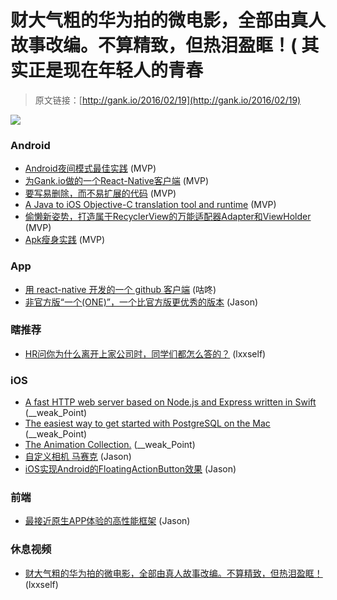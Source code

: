 # 财大气粗的华为拍的微电影，全部由真人故事改编。不算精致，但热泪盈眶！( 其实正是现在年轻人的青春

> 原文链接：[http://gank.io/2016/02/19](http://gank.io/2016/02/19)

![](http://ww4.sinaimg.cn/large/7a8aed7bjw1f14fbwrfptj20zk0npgtu.jpg)

### Android

* [Android夜间模式最佳实践](http://mp.weixin.qq.com/s?__biz=MzA4MjU5NTY0NA==&amp) (MVP)
* [为Gank.io做的一个React-Native客户端](https://github.com/Bob1993/React) (MVP)
* [要写易删除，而不易扩展的代码](http://blog.yongfengzhang.com/cn/blog/write) (MVP)
* [A Java to iOS Objective-C translation tool and runtime](https://github.com/google/j2objc) (MVP)
* [偷懒新姿势，打造属于RecyclerView的万能适配器Adapter和ViewHolder](http://blog.csdn.net/tellh/article/details/50670458?hmsr=toutiao.io&amp) (MVP)
* [Apk瘦身实践](http://mp.weixin.qq.com/s?__biz=MzA4MjU5NTY0NA==&amp) (MVP)

### App

* [用 react-native 开发的一个 github 客户端](http://weibo.com/2216134003/DinrDlrBh?type=comment) (咕咚)
* [非官方版&ldquo;一个(ONE)&rdquo;，一个比官方版更优秀的版本](https://github.com/Uphie/ONE) (Jason)

### 瞎推荐

* [HR问你为什么离开上家公司时，同学们都怎么答的？](http://www.uisdc.com/why) (lxxself)

### iOS

* [A fast HTTP web server based on Node.js and Express written in Swift](https://github.com/elliottminns/blackfish) (__weak_Point)
* [The easiest way to get started with PostgreSQL on the Mac](https://github.com/PostgresApp/PostgresApp) (__weak_Point)
* [The Animation Collection.](https://github.com/YouXianMing/Animations) (__weak_Point)
* [自定义相机 马赛克](https://github.com/Mikora/CTCamera) (Jason)
* [iOS实现Android的FloatingActionButton效果](https://github.com/Friend) (Jason)

### 前端

* [最接近原生APP体验的高性能框架](https://github.com/dcloudio/mui) (Jason)

### 休息视频

* [财大气粗的华为拍的微电影，全部由真人故事改编。不算精致，但热泪盈眶！](http://www.miaopai.com/show/0W0) (lxxself)

